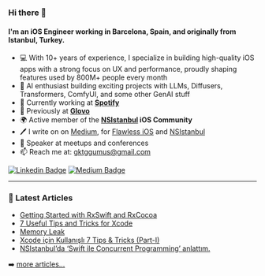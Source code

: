 ### Hi there 👋

#### I'm an iOS Engineer working in Barcelona, Spain, and originally from Istanbul, Turkey.

- 💻 With 10+ years of experience, I specialize in building high-quality iOS apps with a strong focus on UX and performance, proudly shaping features used by 800M+ people every month
- 🤖 AI enthusiast building exciting projects with LLMs, Diffusers, Transformers, ComfyUI, and some other GenAI stuff
- 🏢 Currently working at **[Spotify](https://www.spotify.com/)**
- 🏢 Previously at **[Glovo](https://glovoapp.com/)**
- 🌍 Active member of the **[NSIstanbul](http://nsistanbul.com/) iOS Community**
- 🖊️ I write on on [Medium](https://medium.com/@goktuggumus), for [Flawless iOS](https://medium.com/flawless-app-stories) and [NSIstanbul](https://medium.com/nsistanbul)
- 🎤 Speaker at meetups and conferences
- 📫 Reach me at: [gktggumus@gmail.com](mailto:gktggumus@gmail.com)

[![Linkedin Badge](https://img.shields.io/badge/-goktuggumus-blue?style=flat-square&logo=Linkedin&logoColor=white&link=https://www.linkedin.com/in/goktuggumus/)](https://www.linkedin.com/in/goktuggumus/)
[![Medium Badge](https://img.shields.io/badge/-@goktuggumus-03a57a?style=flat-square&labelColor=000000&logo=Medium&link=https://medium.com/@goktuggumus/)](https://medium.com/@goktuggumus)

---

### 📕 Latest Articles

<!-- BLOG-POST-LIST:START -->
- [Getting Started with RxSwift and RxCocoa](https://medium.com/flawless-app-stories/getting-started-with-rxswift-and-rxcocoa-5534cf2902b7?source=rss-71203ef516f0------2)
- [7 Useful Tips and Tricks for Xcode](https://medium.com/flawless-app-stories/7-useful-tips-and-tricks-for-xcode-52182ac1dfa1?source=rss-71203ef516f0------2)
- [Memory Leak](https://medium.com/nsistanbul/memory-leak-91bbc2d1920e?source=rss-71203ef516f0------2)
- [Xcode için Kullanışlı 7 Tips & Tricks (Part-I)](https://medium.com/nsistanbul/xcode-tips-and-tricks-part-1-46ee83fb77c3?source=rss-71203ef516f0------2)
- [NSIstanbul’da ‘Swift ile Concurrent Programming’ anlattım.](https://medium.com/nsistanbul/nsistanbulda-swift-ile-concurrent-programming-anlatt%C4%B1m-7faa6069f318?source=rss-71203ef516f0------2)
<!-- BLOG-POST-LIST:END -->

➡️ [more articles...](https://medium.com/@goktuggumus)
